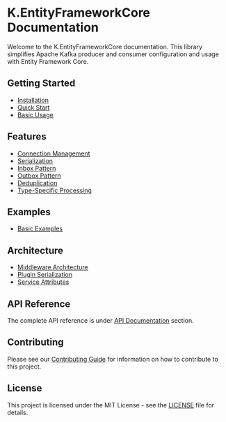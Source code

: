# K.EntityFrameworkCore Documentation

Welcome to the K.EntityFrameworkCore documentation. This library simplifies Apache Kafka producer and consumer configuration and usage with Entity Framework Core.

## Getting Started

- [Installation](docs/getting-started/installation.md)
- [Quick Start](docs/getting-started/quick-start.md)
- [Basic Usage](docs/getting-started/basic-usage.md)

## Features

- [Connection Management](docs/features/connection-management.md)
- [Serialization](docs/features/serialization.md)
- [Inbox Pattern](docs/features/inbox.md)
- [Outbox Pattern](docs/features/outbox.md)
- [Deduplication](docs/features/deduplication.md)
- [Type-Specific Processing](docs/features/type-specific-processing.md)

## Examples

- [Basic Examples](docs/examples/basic-examples.md)

## Architecture

- [Middleware Architecture](docs/architecture/middleware-architecture.md)
- [Plugin Serialization](docs/architecture/plugin-serialization.md)
- [Service Attributes](docs/architecture/service-attributes.md)

## API Reference

The complete API reference is under [API Documentation](api/) section.

## Contributing

Please see our [Contributing Guide](CONTRIBUTING.md) for information on how to contribute to this project.

## License

This project is licensed under the MIT License - see the [LICENSE](LICENSE.txt) file for details.
